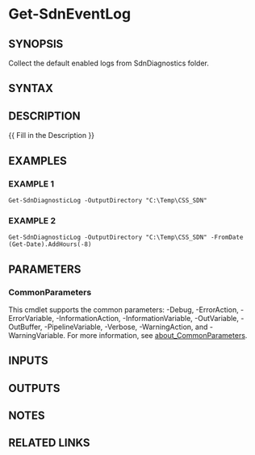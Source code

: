 # Get-SdnEventLog

## SYNOPSIS
Collect the default enabled logs from SdnDiagnostics folder.

## SYNTAX

## DESCRIPTION
{{ Fill in the Description }}

## EXAMPLES

### EXAMPLE 1
```
Get-SdnDiagnosticLog -OutputDirectory "C:\Temp\CSS_SDN"
```

### EXAMPLE 2
```
Get-SdnDiagnosticLog -OutputDirectory "C:\Temp\CSS_SDN" -FromDate (Get-Date).AddHours(-8)
```

## PARAMETERS

### CommonParameters
This cmdlet supports the common parameters: -Debug, -ErrorAction, -ErrorVariable, -InformationAction, -InformationVariable, -OutVariable, -OutBuffer, -PipelineVariable, -Verbose, -WarningAction, and -WarningVariable. For more information, see [about_CommonParameters](http://go.microsoft.com/fwlink/?LinkID=113216).

## INPUTS

## OUTPUTS

## NOTES

## RELATED LINKS
